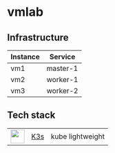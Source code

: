 # vmlab

## Infrastructure

| Instance | Service |
| -------- | ------- |
| vm1      |  master-1    |
| vm2      |    worker-1  |
| vm3      |     worker-2 |


## Tech stack

<table>
    <tr>
        <td><img width="32" src="https://avatars.githubusercontent.com/u/49319725"></td>
        <td><a href="https://k3s.io">K3s</a></td>
        <td>kube lightweight</td>
    </tr>
</table>